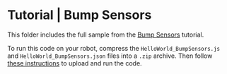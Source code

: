 # Tutorial | Bump Sensors

This folder includes the full sample from the [Bump Sensors](https://docs.mistyrobotics.com/misty-ii/coding-misty/javascript-sdk-tutorials/#bump-sensors) tutorial.

To run this code on your robot, compress the `HelloWorld_BumpSensors.js` and `HelloWorld_BumpSensors.json` files into a `.zip` archive. Then follow [these instructions](https://docs.mistyrobotics.com/tools-&-apps/web-based-tools/skill-runner) to upload and run the code.